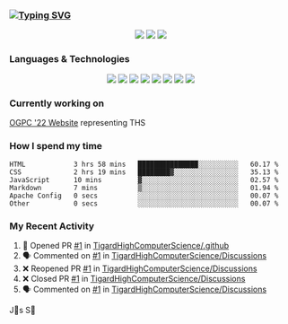 ### [![Typing SVG](https://readme-typing-svg.herokuapp.com?vCenter=true&multiline=true&height=70&lines=Hi%2C+I'm+James+%F0%9F%91%8B;Currently+looking+for+work+%F0%9F%92%BC)](https://git.io/typing-svg)

<p align="center">
<a href="https://www.instagram.com/jms.smh/"><img src="https://img.shields.io/badge/Instagram-%23E4405F.svg?style=for-the-badge&logo=Instagram&logoColor=white"></a>
<a href="https://www.linkedin.com/in/james-smith-6913a2229"><img src="https://img.shields.io/badge/linkedin-%230077B5.svg?style=for-the-badge&logo=linkedin&logoColor=white"></a>
<a href="https://open.spotify.com/user/firecreeperjms?si=9pxXotqyTWircpJmwzRWgQ&utm_source=copy-link"><img src="https://img.shields.io/badge/Spotify-1ED760?style=for-the-badge&logo=spotify&logoColor=white)"></a>
  </p>

### Languages & Technologies

<p align="center">
<img src="https://img.shields.io/badge/html5-%23E34F26.svg?style=for-the-badge&logo=html5&logoColor=white">
<img src="https://img.shields.io/badge/javascript-%23323330.svg?style=for-the-badge&logo=javascript&logoColor=%23F7DF1E">
<img src="https://img.shields.io/badge/css3-%231572B6.svg?style=for-the-badge&logo=css3&logoColor=white">
<img src="https://img.shields.io/badge/c++-%2300599C.svg?style=for-the-badge&logo=c%2B%2B&logoColor=white">
<img src="https://img.shields.io/badge/node.js-6DA55F?style=for-the-badge&logo=node.js&logoColor=white">
<img src="https://img.shields.io/badge/react-%2320232a.svg?style=for-the-badge&logo=react&logoColor=%2361DAFB">
<img src="https://img.shields.io/badge/tailwindcss-%2338B2AC.svg?style=for-the-badge&logo=tailwind-css&logoColor=white">
<img src="https://img.shields.io/badge/Visual%20Studio%20Code-0078d7.svg?style=for-the-badge&logo=visual-studio-code&logoColor=white">
  </p>

### Currently working on

[OGPC '22 Website](https://github.com/TigardHighGDC/TigardHighGDC.github.io) representing THS

### How I spend my time

<!--START_SECTION:waka-->

```text
HTML            3 hrs 58 mins   ███████████████░░░░░░░░░░   60.17 %
CSS             2 hrs 19 mins   ████████▓░░░░░░░░░░░░░░░░   35.13 %
JavaScript      10 mins         ▓░░░░░░░░░░░░░░░░░░░░░░░░   02.57 %
Markdown        7 mins          ▒░░░░░░░░░░░░░░░░░░░░░░░░   01.94 %
Apache Config   0 secs          ░░░░░░░░░░░░░░░░░░░░░░░░░   00.07 %
Other           0 secs          ░░░░░░░░░░░░░░░░░░░░░░░░░   00.07 %
```

<!--END_SECTION:waka-->

### My Recent Activity
<!--START_SECTION:activity-->
1. 💪 Opened PR [#1](https://github.com/TigardHighComputerScience/.github/pull/1) in [TigardHighComputerScience/.github](https://github.com/TigardHighComputerScience/.github)
2. 🗣 Commented on [#1](https://github.com/TigardHighComputerScience/Discussions/issues/1) in [TigardHighComputerScience/Discussions](https://github.com/TigardHighComputerScience/Discussions)
3. ❌ Reopened PR [#1](https://github.com/TigardHighComputerScience/Discussions/pull/1) in [TigardHighComputerScience/Discussions](https://github.com/TigardHighComputerScience/Discussions)
4. ❌ Closed PR [#1](https://github.com/TigardHighComputerScience/Discussions/pull/1) in [TigardHighComputerScience/Discussions](https://github.com/TigardHighComputerScience/Discussions)
5. 🗣 Commented on [#1](https://github.com/TigardHighComputerScience/Discussions/issues/1) in [TigardHighComputerScience/Discussions](https://github.com/TigardHighComputerScience/Discussions)
<!--END_SECTION:activity-->

<!-- using waka time, https://github.com/athul/waka-readme, shields, and profile activity updater, https://dev.to/envoy_/150-badges-for-github-pnk) -->

<p align="center">
<src="http://ForTheBadge.com/images/badges/built-with-love.svg)">
</p>

J🎯s S🐲

<!-- https://github.com/Ileriayo/markdown-badges -->
